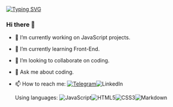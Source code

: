 <a href="https://git.io/typing-svg"><img src="https://readme-typing-svg.herokuapp.com?font=Fira+Code&size=25&duration=3500&pause=500&color=58F7E6&background=FFFFFF00&center=true&vCenter=true&multiline=true&width=700&height=150&lines=Computers+are+good+at+following+instructions+;but+not+at+reading+your+mind" alt="Typing SVG" /></a>

### Hi there 👋

- 🔭 I’m currently working on JavaScript projects.
- 🌱 I’m currently learning Front-End.
- 👯 I’m looking to collaborate on coding.
- 💬 Ask me about coding.
- 📫 How to reach me:
  [![Telegram](https://img.shields.io/badge/Telegram-2CA5E0?style=for-the-badge&logo=telegram&logoColor=white)](https://t.me/IvanSobyna)![LinkedIn](https://img.shields.io/badge/linkedin-%230077B5.svg?style=for-the-badge&logo=linkedin&logoColor=white)

  Using languages:
  ![JavaScript](https://img.shields.io/badge/javascript-%23323330.svg?style=for-the-badge&logo=javascript&logoColor=%23F7DF1E)![HTML5](https://img.shields.io/badge/html5-%23E34F26.svg?style=for-the-badge&logo=html5&logoColor=white)![CSS3](https://img.shields.io/badge/css3-%231572B6.svg?style=for-the-badge&logo=css3&logoColor=white)![Markdown](https://img.shields.io/badge/markdown-%23000000.svg?style=for-the-badge&logo=markdown&logoColor=white)
